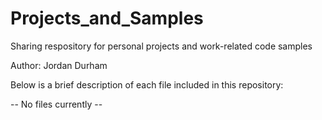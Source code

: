 # Projects_and_Samples
Sharing respository for personal projects and work-related code samples

Author: Jordan Durham

Below is a brief description of each file included in this repository:

-- No files currently --
